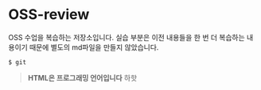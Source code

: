 # OSS-review
OSS 수업을 복습하는 저장소입니다.
실습 부분은 이전 내용들을 한 번 더 복습하는 내용이기 때문에 별도의 md파일을 만들지 않았습니다.

```
$ git
```

>**HTML은 프로그래밍 언어입니다** 하핫
